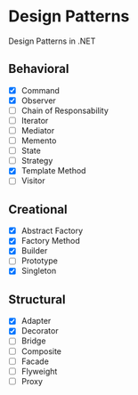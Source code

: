 # Design Patterns

Design Patterns in .NET

## Behavioral

- [x] Command 
- [x] Observer 
- [ ] Chain of Responsability
- [ ] Iterator
- [ ] Mediator
- [ ] Memento
- [ ] State
- [ ] Strategy
- [x] Template Method
- [ ] Visitor

## Creational

- [x] Abstract Factory 
- [x] Factory Method
- [x] Builder
- [ ] Prototype
- [x] Singleton 

## Structural

- [x] Adapter 
- [x] Decorator
- [ ] Bridge
- [ ] Composite
- [ ] Facade
- [ ] Flyweight
- [ ] Proxy
